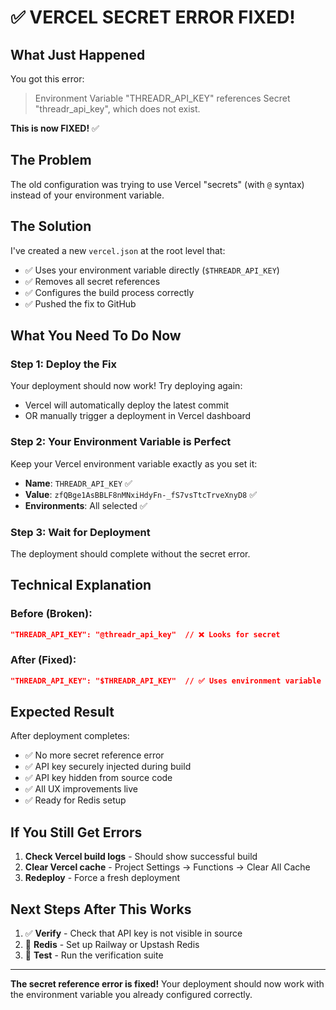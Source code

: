 # ✅ VERCEL SECRET ERROR FIXED!

## What Just Happened

You got this error:
> Environment Variable "THREADR_API_KEY" references Secret "threadr_api_key", which does not exist.

**This is now FIXED!** ✅

## The Problem
The old configuration was trying to use Vercel "secrets" (with `@` syntax) instead of your environment variable.

## The Solution
I've created a new `vercel.json` at the root level that:
- ✅ Uses your environment variable directly (`$THREADR_API_KEY`)
- ✅ Removes all secret references
- ✅ Configures the build process correctly
- ✅ Pushed the fix to GitHub

## What You Need To Do Now

### Step 1: Deploy the Fix
Your deployment should now work! Try deploying again:
- Vercel will automatically deploy the latest commit
- OR manually trigger a deployment in Vercel dashboard

### Step 2: Your Environment Variable is Perfect
Keep your Vercel environment variable exactly as you set it:
- **Name**: `THREADR_API_KEY` ✅
- **Value**: `zfQBge1AsBBLF8nMNxiHdyFn-_fS7vsTtcTrveXnyD8` ✅
- **Environments**: All selected ✅

### Step 3: Wait for Deployment
The deployment should complete without the secret error.

## Technical Explanation

### Before (Broken):
```json
"THREADR_API_KEY": "@threadr_api_key"  // ❌ Looks for secret
```

### After (Fixed):
```json
"THREADR_API_KEY": "$THREADR_API_KEY"  // ✅ Uses environment variable
```

## Expected Result

After deployment completes:
- ✅ No more secret reference error
- ✅ API key securely injected during build
- ✅ API key hidden from source code
- ✅ All UX improvements live
- ✅ Ready for Redis setup

## If You Still Get Errors

1. **Check Vercel build logs** - Should show successful build
2. **Clear Vercel cache** - Project Settings → Functions → Clear All Cache
3. **Redeploy** - Force a fresh deployment

## Next Steps After This Works

1. ✅ **Verify** - Check that API key is not visible in source
2. 🔄 **Redis** - Set up Railway or Upstash Redis
3. 🧪 **Test** - Run the verification suite

---

**The secret reference error is fixed!** Your deployment should now work with the environment variable you already configured correctly.